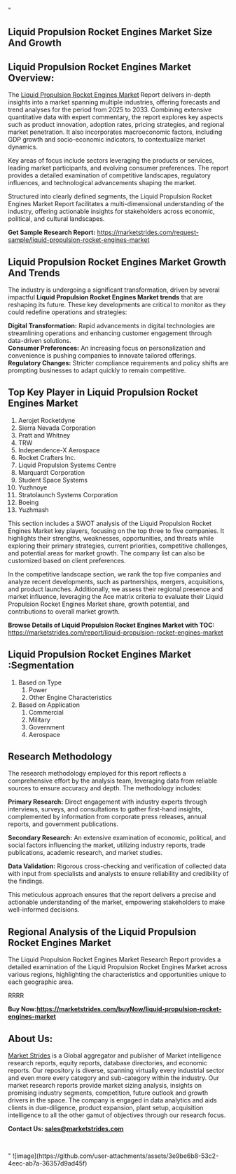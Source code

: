 "<h2>Liquid Propulsion Rocket Engines Market Size And Growth</h2>
<h2>Liquid Propulsion Rocket Engines Market Overview:</h2>
<p>The <a href=https://marketstrides.com/report/liquid-propulsion-rocket-engines-market>Liquid Propulsion Rocket Engines Market</a><strong> </strong>Report delivers in-depth insights into a market spanning multiple industries, offering forecasts and trend analyses for the period from 2025 to 2033. Combining extensive quantitative data with expert commentary, the report explores key aspects such as product innovation, adoption rates, pricing strategies, and regional market penetration. It also incorporates macroeconomic factors, including GDP growth and socio-economic indicators, to contextualize market dynamics.</p>
<p>Key areas of focus include sectors leveraging the products or services, leading market participants, and evolving consumer preferences. The report provides a detailed examination of competitive landscapes, regulatory influences, and technological advancements shaping the market.</p>
<p>Structured into clearly defined segments, the Liquid Propulsion Rocket Engines Market Report facilitates a multi-dimensional understanding of the industry, offering actionable insights for stakeholders across economic, political, and cultural landscapes.</p>
<p><strong>Get Sample Research Report:</strong> <a href=https://marketstrides.com/request-sample/liquid-propulsion-rocket-engines-market>https://marketstrides.com/request-sample/liquid-propulsion-rocket-engines-market</a></p>
<h2>Liquid Propulsion Rocket Engines Market Growth And Trends</h2>
<p>The industry is undergoing a significant transformation, driven by several impactful <strong>Liquid Propulsion Rocket Engines Market trends</strong> that are reshaping its future. These key developments are critical to monitor as they could redefine operations and strategies:</p>
<p><strong>Digital Transformation:</strong> Rapid advancements in digital technologies are streamlining operations and enhancing customer engagement through data-driven solutions.<br /><strong>Consumer Preferences:</strong> An increasing focus on personalization and convenience is pushing companies to innovate tailored offerings.<br /><strong>Regulatory Changes:</strong> Stricter compliance requirements and policy shifts are prompting businesses to adapt quickly to remain competitive.</p>
<h2>Top Key Player in Liquid Propulsion Rocket Engines Market</h2>
<p><ol> 
<li>Aerojet Rocketdyne</li> 
<li>Sierra Nevada Corporation</li> 
<li>Pratt and Whitney</li> 
<li>TRW</li> 
<li>Independence-X Aerospace</li> 
<li>Rocket Crafters Inc.</li> 
<li>Liquid Propulsion Systems Centre</li> 
<li>Marquardt Corporation</li> 
<li>Student Space Systems</li> 
<li>Yuzhnoye</li> 
<li>Stratolaunch Systems Corporation</li> 
<li>Boeing</li> 
<li>Yuzhmash</li> 
</ol></p>
<p>This section includes a SWOT analysis of the Liquid Propulsion Rocket Engines Market  key players, focusing on the top three to five companies. It highlights their strengths, weaknesses, opportunities, and threats while exploring their primary strategies, current priorities, competitive challenges, and potential areas for market growth. The company list can also be customized based on client preferences.</p>
<p>In the competitive landscape section, we rank the top five companies and analyze recent developments, such as partnerships, mergers, acquisitions, and product launches. Additionally, we assess their regional presence and market influence, leveraging the Ace matrix criteria to evaluate their Liquid Propulsion Rocket Engines Market share, growth potential, and contributions to overall market growth.</p>
<p><strong>Browse Details of Liquid Propulsion Rocket Engines Market with TOC:</strong> <a href=https://marketstrides.com/report/liquid-propulsion-rocket-engines-market>https://marketstrides.com/report/liquid-propulsion-rocket-engines-market</a></p>
<h2>Liquid Propulsion Rocket Engines Market :Segmentation</h2>
<p><ol> 
<li>Based on Type 
<ol> 
<li>Power</li> 
<li>Other Engine Characteristics</li> 
</ol> 
</li> 
<li>Based on Application 
<ol> 
<li>Commercial</li> 
<li>Military</li> 
<li>Government</li> 
<li>Aerospace</li> 
</ol> 
</li> 
</ol></p>
<h2>Research Methodology</h2>
<p>The research methodology employed for this report reflects a comprehensive effort by the analysis team, leveraging data from reliable sources to ensure accuracy and depth. The methodology includes:</p>
<p><strong>Primary Research:</strong> Direct engagement with industry experts through interviews, surveys, and consultations to gather first-hand insights, complemented by information from corporate press releases, annual reports, and government publications.</p>
<p><strong>Secondary Research:</strong> An extensive examination of economic, political, and social factors influencing the market, utilizing industry reports, trade publications, academic research, and market studies.</p>
<p><strong>Data Validation:</strong> Rigorous cross-checking and verification of collected data with input from specialists and analysts to ensure reliability and credibility of the findings.</p>
<p>This meticulous approach ensures that the report delivers a precise and actionable understanding of the market, empowering stakeholders to make well-informed decisions.</p>
<h2>Regional Analysis of the Liquid Propulsion Rocket Engines Market</h2>
<p>The Liquid Propulsion Rocket Engines Market Research Report provides a detailed examination of the Liquid Propulsion Rocket Engines Market across various regions, highlighting the characteristics and opportunities unique to each geographic area.</p>
<p>RRRR</p>
<p><strong>Buy Now:<a href=https://marketstrides.com/buyNow/liquid-propulsion-rocket-engines-market?price=single_price>https://marketstrides.com/buyNow/liquid-propulsion-rocket-engines-market</a></strong></p>
<h2>About Us:</h2>
<p><a href=https://marketstrides.com/>Market Strides</a> is a Global aggregator and publisher of Market intelligence research reports, equity reports, database directories, and economic reports. Our repository is diverse, spanning virtually every industrial sector and even more every category and sub-category within the industry. Our market research reports provide market sizing analysis, insights on promising industry segments, competition, future outlook and growth drivers in the space. The company is engaged in data analytics and aids clients in due-diligence, product expansion, plant setup, acquisition intelligence to all the other gamut of objectives through our research focus.</p>
<p><strong>Contact Us: <a href=mailto:sales@marketstrides.com>sales@marketstrides.com</a></strong></p>
<p> </p>"
![image](https://github.com/user-attachments/assets/3e9be6b8-53c2-4eec-ab7a-36357d9ad45f)
